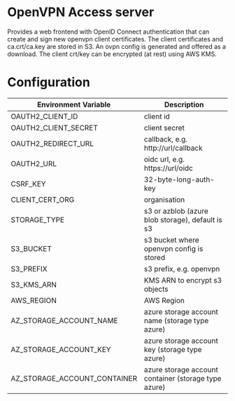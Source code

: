 # OpenVPN Access server
Provides a web frontend with OpenID Connect authentication that can create and sign new openvpn client certificates. The client certificates and ca.crt/ca.key are stored in S3. An ovpn config is generated and offered as a download. The client crt/key can be encrypted (at rest) using AWS KMS.

# Configuration

| Environment Variable | Description |
| -------------------- | ----------- |
| OAUTH2\_CLIENT\_ID | client id |
| OAUTH2\_CLIENT\_SECRET | client secret |
| OAUTH2\_REDIRECT\_URL | callback, e.g. http://url/callback |
| OAUTH2\_URL | oidc url, e.g. https://url/oidc |
| CSRF\_KEY | 32-byte-long-auth-key |
| CLIENT\_CERT\_ORG | organisation |
| STORAGE_TYPE | s3 or azblob (azure blob storage), default is s3 |
| S3\_BUCKET | s3 bucket where openvpn config is stored |
| S3\_PREFIX | s3 prefix, e.g. openvpn |
| S3\_KMS\_ARN | KMS ARN to encrypt s3 objects |
| AWS\_REGION | AWS Region |
| AZ_STORAGE_ACCOUNT_NAME | azure storage account name (storage type azure) |
| AZ_STORAGE_ACCOUNT_KEY | azure storage account key (storage type azure) |
| AZ_STORAGE_ACCOUNT_CONTAINER | azure storage account container (storage type azure) |
